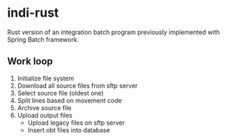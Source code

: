 # indi-rust
Rust version of an integration batch program previously implemented with Spring Batch framework.

## Work loop
1. Initialize file system
2. Download all source files from sftp server
3. Select source file (oldest one)
4. Split lines based on movement code
5. Archive source file
6. Upload output files
    * Upload legacy files on sftp server
    * Insert obt files into database